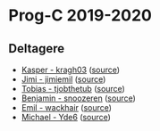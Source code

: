 # Prog-C 2019-2020


## Deltagere

- [Kasper - kragh03](https://kragh03.github.io "Kasper")
    ([source](https://github.com/kragh03/kragh03.github.io))
- [Jimi - jimiemil](https://jimiemil.github.io "Jimi")
    ([source](https://github.com/jimiemil/jimiemil.github.io))
- [Tobias - tjobthetub](https://tjobthetub.github.io "Tobias I")
    ([source](https://github.com/tjobthetub/tjobthetub.github.io))
- [Benjamin - snoozeren](https://snoozeren.github.io "Benjamin G")
    ([source](https://github.com/snoozeren/snoozeren.github.io))
- [Emil - wackhair](https://wackhair.github.io "Emil")
    ([source](https://github.com/wackhair/wackhair.github.io))
- [Michael - Yde6](https://yde6.github.io "Michael")
    ([source](https://github.com/yde6/yde6.github.io))
